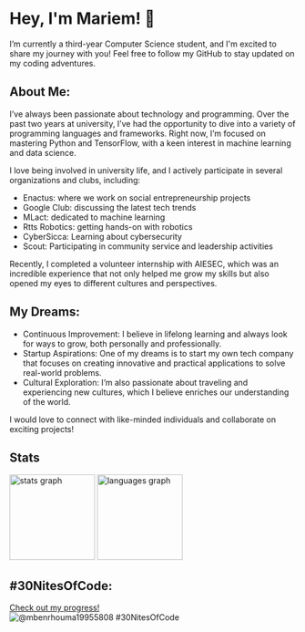 # Hey, I'm Mariem! 👋
I’m currently a third-year Computer Science student, and I'm excited to share my journey with you! 
Feel free to follow my GitHub to stay updated on my coding adventures.

## About Me:

I’ve always been passionate about technology and programming. Over the past two years at university, I’ve had the opportunity to dive into a variety of programming languages and frameworks. Right now, I’m focused on mastering Python and TensorFlow, with a keen interest in machine learning and data science.

I love being involved in university life, and I actively participate in several organizations and clubs, including:

* Enactus: where we work on social entrepreneurship projects
* Google Club: discussing the latest tech trends
* MLact: dedicated to machine learning
* Rtts Robotics: getting hands-on with robotics
* CyberSicca: Learning about cybersecurity
* Scout: Participating in community service and leadership activities

Recently, I completed a volunteer internship with AIESEC, which was an incredible experience that not only helped me grow my skills but also opened my eyes to different cultures and perspectives.

## My Dreams:

+ Continuous Improvement: I believe in lifelong learning and always look for ways to grow, both personally and professionally.
+ Startup Aspirations: One of my dreams is to start my own tech company that focuses on creating innovative and practical applications to solve real-world problems.
+ Cultural Exploration: I’m also passionate about traveling and experiencing new cultures, which I believe enriches our understanding of the world.

I would love to connect with like-minded individuals and collaborate on exciting projects!
## Stats 
<img src="https://github-readme-stats.vercel.app/api?username=mariemBenRh&hide_title=false&hide_rank=false&show_icons=true&include_all_commits=true&count_private=true&disable_animations=false&theme=radical&locale=en&hide_border=false&order=1" height="150" alt="stats graph"  />
<img src="https://github-readme-stats.vercel.app/api/top-langs?username=mariemBenRh&locale=en&hide_title=false&layout=compact&card_width=320&langs_count=5&theme=radical&hide_border=false&order=2" height="150" alt="languages graph"  />

</div>

## #30NitesOfCode:
  [Check out my progress!](https://www.codedex.io/@mbenrhouma19955808/30-nites-of-code)  
  ![@mbenrhouma19955808 #30NitesOfCode](https://www.codedex.io/api/petStatus?user=mbenrhouma19955808)
